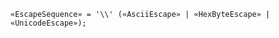<!-- This file is generated automatically by infrastructure scripts. Please don't edit by hand. -->

<!-- markdownlint-disable first-line-h1 -->

```{ .ebnf .slang-ebnf #EscapeSequence }
«EscapeSequence» = '\\' («AsciiEscape» | «HexByteEscape» | «UnicodeEscape»);
```
